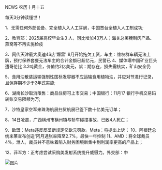 NEWS 农历十月十五

每天3分钟读懂世！

1、无需任何外部设备、完全植入入人工耳蜗，中国首台全植入人工制成功;

2、教育部：2025届高校毕业生3 人，同比增加43万人；海关总署腌制肉产品、燕窝等不再实施检疫

3、网传天津最大奥迪4S店'爆雷' 8月开始拖欠工资，车主：维权群车辆无法上牌，预付保养套餐无法车主的合计金额已超亿元，民警已 4、媒体曝中国矿业巨头遭哥伦比 3.2吨黄金，价值约2亿美元，紫：期存在，损失需核实，矿山安全仍

5、食用油散装运输强制性国标发容器不应运输食用植物油，并应对节进行记录，且保存期不少于2年式实施;

6、湖南长沙取消限售：商品住房可上市交易；中国银行：11月17 银行手机交易码转账交易限额为万;

7、沙特皇家空军来珠海航展扫货航展已签下数十亿美元订单；

8、14日凌晨，广西横州市横州镇与轿车碰撞事故，已致4人死亡；

9、欧盟：Meta违反反垄断规定亿欧元罚款。Meta：将提出上诉； 10、阿根廷总统米莱宣布创造'阿月通胀率降至2.7%，最快一年控制 11、AMD：将全球裁员4%，泄人，裁员并不意味着陷入财务困境新集中到利润率更高的产品上；

12、菲军方：正考虑尝试采购美发射系统提升威慑力。外交部：中

![图片](https://api.03c3.cn/api/zb)
